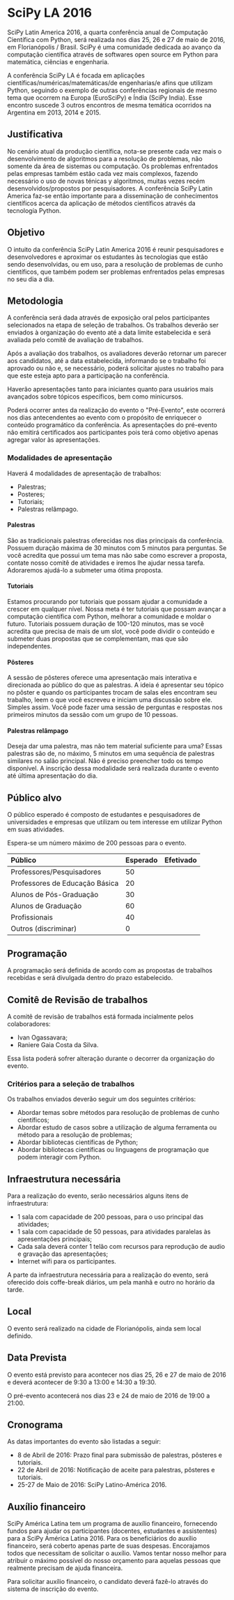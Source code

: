 # SciPy LA 2016

SciPy Latin America 2016, a quarta conferência anual de Computação Científica com Python, será realizada nos dias 25, 26 e 27 de maio de 2016, em Florianópolis / Brasil. SciPy é uma comunidade dedicada ao avanço da computação científica através de softwares open source em Python para matemática, ciências e engenharia.

A conferência SciPy LA é focada em aplicações científicas/numéricas/matemáticas/de engenharias/e afins que utilizam Python, seguindo o exemplo de outras conferências regionais de mesmo tema que ocorrem na Europa (EuroSciPy) e Índia (SciPy India). Esse encontro suscede 3 outros encontros de mesma temática ocorridos na Argentina em 2013, 2014 e 2015.

## Justificativa
No cenário atual da produção científica, nota-se presente cada vez mais o desenvolvimento de algoritmos para a resolução de problemas, não somente da área de sistemas ou computação. Os problemas enfrentados pelas empresas também estão cada vez mais complexos, fazendo necessário o uso de novas ténicas y algoritmos, muitas vezes recém desenvolvidos/propostos por pesquisadores. A conferência SciPy Latin America faz-se então importante para a disseminação de conhecimentos científicos acerca da aplicação de métodos científicos através da tecnología Python.

## Objetivo
O intuito da conferência SciPy Latin America 2016 é reunir pesquisadores e desenvolvedores e aproximar os estudantes às tecnologias que estão sendo desenvolvidas, ou em uso, para a resolução de problemas de cunho científicos, que também podem ser problemas enfrentados pelas empresas no seu dia a dia.

## Metodologia
A conferência será dada através de exposição oral pelos participantes selecionados na etapa de seleção de trabalhos. Os trabalhos deverão ser enviados à organização do evento até a data limite estabelecida e será avaliada pelo comitê de avaliação de trabalhos.

Após a avaliação dos trabalhos, os avaliadores deverão retornar um parecer aos candidatos, até a data estabelecida, informando se o trabalho foi aprovado ou não e, se necessário, poderá solicitar ajustes no trabalho para que este esteja apto para a participação na conferência.

Haverão apresentações tanto para iniciantes quanto para usuários mais avançados sobre tópicos específicos, bem como minicursos.

Poderá ocorrer antes da realização do evento o "Pré-Evento", este ocorrerá nos dias antecendentes ao evento com o propósito de enriquecer o conteúdo programático da conferência. As apresentações do pré-evento não emitirá certificados aos participantes pois terá como objetivo apenas agregar valor às apresentações.

### Modalidades de apresentação

Haverá 4 modalidades de apresentação de trabalhos:

- Palestras;
- Posteres;
- Tutoriais;
- Palestras relâmpago.

#### Palestras
São as tradicionais palestras oferecidas nos dias principais da conferência. Possuem duração máxima de 30 minutos com 5 minutos para perguntas. Se você acredita que possui um tema mas não sabe como escrever a proposta, contate nosso comitê de atividades e iremos lhe ajudar nessa tarefa. Adoraremos ajudá-lo a submeter uma ótima proposta.

#### Tutoriais
Estamos procurando por tutoriais que possam ajudar a comunidade a crescer em qualquer nível. Nossa meta é ter tutoriais que possam avançar a computação científica com Python, melhorar a comunidade e moldar o futuro. Tutoriais possuem duração de 100-120 minutos, mas se você acredita que precisa de mais de um slot, você pode dividir o conteúdo e submeter duas propostas que se complementam, mas que são independentes.

#### Pôsteres
A sessão de pôsteres oferece uma apresentação mais interativa e direcionada ao público do que as palestras. A ideia é apresentar seu tópico no pôster e quando os participantes trocam de salas eles encontram seu trabalho, leem o que você escreveu e iniciam uma discussão sobre ele. Simples assim. Você pode fazer uma sessão de perguntas e respostas nos primeiros minutos da sessão com um grupo de 10 pessoas.

#### Palestras relâmpago
Deseja dar uma palestra, mas não tem material suficiente para uma? Essas palestras são de, no máximo, 5 minutos em uma sequência de palestras similares no salão principal. Não é preciso preencher todo os tempo disponível. A inscrição dessa modalidade será realizada durante o evento até última apresentação do dia.

## Público alvo
O público esperado é composto de estudantes e pesquisadores de universidades e empresas que utilizam ou tem interesse em utilizar Python em suas atividades.

Espera-se um número máximo de 200 pessoas para o evento.

| Público                        | Esperado | Efetivado |
| :----------------------------- | :------- | :-------- |
| Professores/Pesquisadores      |    50    |           |
| Professores de Educação Básica |    20    |           |
| Alunos de Pós-Graduação        |    30    |           |
| Alunos de Graduação            |    60    |           |
| Profissionais                  |    40    |           |
| Outros (discriminar)           |     0    |           |



## Programação
A programação será definida de acordo com as propostas de trabalhos recebidas e será divulgada dentro do prazo estabelecido.

## Comitê de Revisão de trabalhos
A comitê de revisão de trabalhos está formada incialmente pelos colaboradores:

- Ivan Ogassavara;
- Raniere Gaia Costa da Silva.

Essa lista poderá sofrer alteração durante o decorrer da organização do evento.

### Critérios para a seleção de trabalhos
Os trabalhos enviados deverão seguir um dos seguintes critérios:

- Abordar temas sobre métodos para resolução de problemas de cunho científicos;
- Abordar estudo de casos sobre a utilização de alguma ferramenta ou método para a resolução de problemas;
- Abordar bibliotecas científicas de Python;
- Abordar bibliotecas científicas ou linguagens de programação que podem interagir com Python.

## Infraestrutura necessária
Para a realização do evento, serão necessários alguns itens de infraestrutura:

- 1 sala com capacidade de 200 pessoas, para o uso principal das atividades;
- 1 sala com capacidade de 50 pessoas, para atividades paralelas às apresentações principais;
- Cada sala deverá conter 1 telão com recursos para reprodução de audio e gravação das apresentações;
- Internet wifi para os participantes.

A parte da infraestrutura necessária para a realização do evento, será oferecido dois coffe-break diários, um pela manhã e outro no horário da tarde.

## Local

O evento será realizado na cidade de Florianópolis, ainda sem local definido.

## Data Prevista

O evento está previsto para acontecer nos dias 25, 26 e 27 de maio de 2016 e deverá acontecer de 9:30 a 13:00 e 14:30 a 19:30.

O pré-evento acontecerá nos dias 23 e 24 de maio de 2016 de 19:00 a 21:00.

## Cronograma

As datas importantes do evento são listadas a seguir:

- 8 de Abril de 2016: Prazo final para submissão de palestras, pôsteres e tutoriais.
- 22 de Abril de 2016: Notificação de aceite para palestras, pôsteres e tutoriais.
- 25-27 de Maio de 2016: SciPy Latino-América 2016.

## Auxílio financeiro
SciPy América Latina tem um programa de auxílio financeiro, fornecendo fundos para ajudar os participantes (docentes, estudantes e assistentes) para a SciPy América Latina 2016. Para os beneficiários do auxílio financeiro, será coberto apenas parte de suas despesas. Encorajamos todos que necessitam de solicitar o auxílio. Vamos tentar nosso melhor para atribuir o máximo possível do nosso orçamento para aquelas pessoas que realmente precisam de ajuda financeira.

Para solicitar auxílio financeiro, o candidato deverá fazê-lo através do sistema de inscrição do evento.
